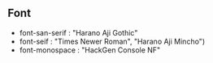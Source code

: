 ## Font
- font-san-serif : "Harano Aji Gothic"
- font-seif : "Times Newer Roman", "Harano Aji Mincho")
- font-monospace : "HackGen Console NF"
